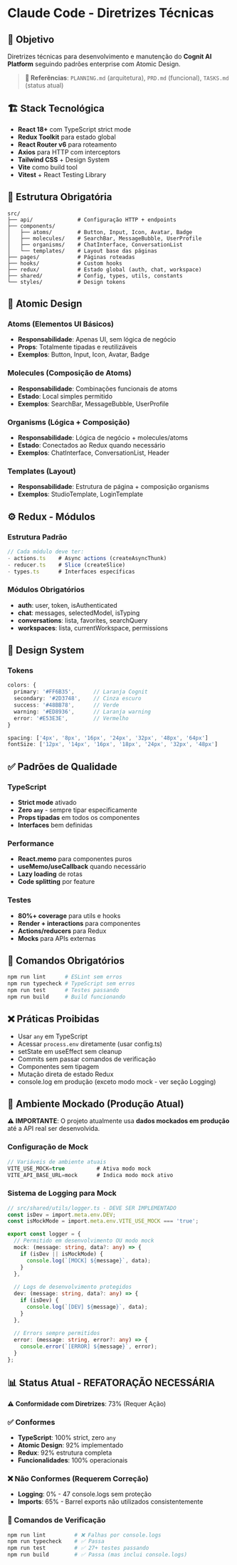 # Claude Code - Diretrizes Técnicas

## 🎯 Objetivo

Diretrizes técnicas para desenvolvimento e manutenção do **Cognit AI Platform** seguindo padrões enterprise com Atomic Design.

> **📖 Referências**: `PLANNING.md` (arquitetura), `PRD.md` (funcional), `TASKS.md` (status atual)

## 🏗️ Stack Tecnológica

- **React 18+** com TypeScript strict mode
- **Redux Toolkit** para estado global
- **React Router v6** para roteamento
- **Axios** para HTTP com interceptors
- **Tailwind CSS** + Design System
- **Vite** como build tool
- **Vitest** + React Testing Library

## 📁 Estrutura Obrigatória

```
src/
├── api/              # Configuração HTTP + endpoints
├── components/
│   ├── atoms/        # Button, Input, Icon, Avatar, Badge
│   ├── molecules/    # SearchBar, MessageBubble, UserProfile
│   ├── organisms/    # ChatInterface, ConversationList
│   └── templates/    # Layout base das páginas
├── pages/            # Páginas roteadas
├── hooks/            # Custom hooks
├── redux/            # Estado global (auth, chat, workspace)
├── shared/           # Config, types, utils, constants
└── styles/           # Design tokens
```

## 🎨 Atomic Design

### Atoms (Elementos UI Básicos)
- **Responsabilidade**: Apenas UI, sem lógica de negócio
- **Props**: Totalmente tipadas e reutilizáveis
- **Exemplos**: Button, Input, Icon, Avatar, Badge

### Molecules (Composição de Atoms)
- **Responsabilidade**: Combinações funcionais de atoms
- **Estado**: Local simples permitido
- **Exemplos**: SearchBar, MessageBubble, UserProfile

### Organisms (Lógica + Composição)
- **Responsabilidade**: Lógica de negócio + molecules/atoms
- **Estado**: Conectados ao Redux quando necessário
- **Exemplos**: ChatInterface, ConversationList, Header

### Templates (Layout)
- **Responsabilidade**: Estrutura de página + composição organisms
- **Exemplos**: StudioTemplate, LoginTemplate

## ⚙️ Redux - Módulos

### Estrutura Padrão
```typescript
// Cada módulo deve ter:
- actions.ts    # Async actions (createAsyncThunk)
- reducer.ts    # Slice (createSlice)  
- types.ts      # Interfaces específicas
```

### Módulos Obrigatórios
- **auth**: user, token, isAuthenticated
- **chat**: messages, selectedModel, isTyping
- **conversations**: lista, favorites, searchQuery
- **workspaces**: lista, currentWorkspace, permissions

## 🎯 Design System

### Tokens
```typescript
colors: {
  primary: '#FF6B35',      // Laranja Cognit
  secondary: '#2D3748',    // Cinza escuro
  success: '#48BB78',      // Verde
  warning: '#ED8936',      // Laranja warning
  error: '#E53E3E',        // Vermelho
}

spacing: ['4px', '8px', '16px', '24px', '32px', '48px', '64px']
fontSize: ['12px', '14px', '16px', '18px', '24px', '32px', '48px']
```

## ✅ Padrões de Qualidade

### TypeScript
- **Strict mode** ativado
- **Zero `any`** - sempre tipar especificamente
- **Props tipadas** em todos os componentes
- **Interfaces** bem definidas

### Performance
- **React.memo** para componentes puros
- **useMemo/useCallback** quando necessário
- **Lazy loading** de rotas
- **Code splitting** por feature

### Testes
- **80%+ coverage** para utils e hooks
- **Render + interactions** para componentes
- **Actions/reducers** para Redux
- **Mocks** para APIs externas

## 🚀 Comandos Obrigatórios

```bash
npm run lint      # ESLint sem erros
npm run typecheck # TypeScript sem erros  
npm run test      # Testes passando
npm run build     # Build funcionando
```

## ❌ Práticas Proibidas

- Usar `any` em TypeScript
- Acessar `process.env` diretamente (usar config.ts)
- setState em useEffect sem cleanup
- Commits sem passar comandos de verificação
- Componentes sem tipagem
- Mutação direta de estado Redux
- console.log em produção (exceto modo mock - ver seção Logging)

## 🔄 Ambiente Mockado (Produção Atual)

⚠️ **IMPORTANTE**: O projeto atualmente usa **dados mockados em produção** até a API real ser desenvolvida.

### Configuração de Mock
```typescript
// Variáveis de ambiente atuais
VITE_USE_MOCK=true          # Ativa modo mock
VITE_API_BASE_URL=mock      # Indica modo mock ativo
```

### Sistema de Logging para Mock
```typescript
// src/shared/utils/logger.ts - DEVE SER IMPLEMENTADO
const isDev = import.meta.env.DEV;
const isMockMode = import.meta.env.VITE_USE_MOCK === 'true';

export const logger = {
  // Permitido em desenvolvimento OU modo mock
  mock: (message: string, data?: any) => {
    if (isDev || isMockMode) {
      console.log(`[MOCK] ${message}`, data);
    }
  },
  
  // Logs de desenvolvimento protegidos
  dev: (message: string, data?: any) => {
    if (isDev) {
      console.log(`[DEV] ${message}`, data);
    }
  },
  
  // Errors sempre permitidos
  error: (message: string, error?: any) => {
    console.error(`[ERROR] ${message}`, error);
  }
};
```

## 📊 Status Atual - REFATORAÇÃO NECESSÁRIA

⚠️ **Conformidade com Diretrizes**: 73% (Requer Ação)

### ✅ Conformes
- **TypeScript**: 100% strict, zero `any`
- **Atomic Design**: 92% implementado
- **Redux**: 92% estrutura completa
- **Funcionalidades**: 100% operacionais

### ❌ Não Conformes (Requerem Correção)
- **Logging**: 0% - 47 console.logs sem proteção
- **Imports**: 65% - Barrel exports não utilizados consistentemente

### 🔧 Comandos de Verificação
```bash
npm run lint         # ❌ Falhas por console.logs  
npm run typecheck    # ✅ Passa
npm run test         # ✅ 27+ testes passando
npm run build        # ✅ Passa (mas inclui console.logs)
```